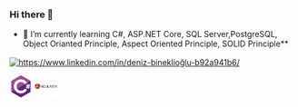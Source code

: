 ### Hi there 👋

<!--
**denizbineklioglu/denizbineklioglu** is a ✨ _special_ ✨ repository because its `README.md` (this file) appears on your GitHub profile.

<p align="left"> <img src="https://komarev.com/ghpvc/?username=denizbineklioglu&label=Profile%20views&color=0e75b6&style=flat" alt="denizbineklioglu" /> </p>

Here are some ideas to get you started:

- 🔭 I’m currently working on RENT A CAR PROJECT 
-->
- 🌱 I’m currently learning C#, ASP.NET Core, SQL Server,PostgreSQL, Object Orianted Principle, Aspect Oriented Principle, SOLID Principle**

<a href="https://www.linkedin.com/in/deniz-bineklioğlu-b92a941b6/" target="blank"><img align="center" src="https://cdn.jsdelivr.net/npm/simple-icons@3.0.1/icons/linkedin.svg" alt="https://www.linkedin.com/in/deniz-bineklioğlu-b92a941b6/" height="30" width="40" /></a>

<img src="https://raw.githubusercontent.com/devicons/devicon/master/icons/csharp/csharp-original.svg" alt="csharp" width="40" height="40"/> </a> <a href="https://www.w3schools.com/css/" target="_blank"> 
<img src="https://raw.githubusercontent.com/devicons/devicon/master/icons/angularjs/angularjs-original-wordmark.svg" alt="angularjs" width="40" height="40"/> 
